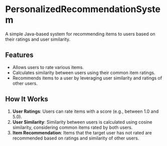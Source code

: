 # PersonalizedRecommendationSystem
A simple Java-based system for recommending items to users based on their ratings and user similarity.

## Features
- Allows users to rate various items.
- Calculates similarity between users using their common item ratings.
- Recommends items to a user by leveraging user similarity and ratings of other users.

## How It Works
1. **User Ratings**: Users can rate items with a score (e.g., between 1.0 and 5.0).
2. **User Similarity**: Similarity between users is calculated using cosine similarity, considering common items rated by both users.
3. **Item Recommendation**: Items that the target user has not rated are recommended based on ratings and similarity of other users.
